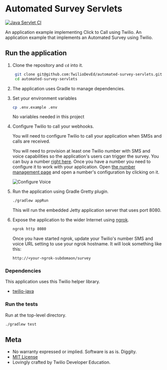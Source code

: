 # Automated Survey Servlets
[![Java Servlet CI](https://github.com/TwilioDevEd/automated-survey-servlets/actions/workflows/gradle.yml/badge.svg)](https://github.com/TwilioDevEd/automated-survey-servlets/actions/workflows/gradle.yml)

An application example implementing Click to Call using Twilio.
An application example that implements an Automated Survey using Twilio.

## Run the application

1. Clone the repository and `cd` into it.
   ```bash
    git clone git@github.com:TwilioDevEd/automated-survey-servlets.git
    cd automated-survey-servlets
    ```

1. The application uses Gradle to manage dependencies.

1. Set your environment variables
    ```bash
    cp .env.example .env
    ```
   No variables needed in this project

1. Configure Twilio to call your webhooks.

   You will need to configure Twilio to call your application when SMSs and calls are received.

   You will need to provision at least one Twilio number with SMS and voice capabilities
   so the application's users can trigger the survey. You can buy a number [right
   here](//www.twilio.com/user/account/phone-numbers/search). Once you have
   a number you need to configure it to work with your application. Open
   [the number management page](//www.twilio.com/user/account/phone-numbers/incoming)
   and open a number's configuration by clicking on it.

   ![Configure Voice](http://howtodocs.s3.amazonaws.com/twilio-number-config-all-med.gif)

1. Run the application using Gradle Gretty plugin.

   ```bash
   ./gradlew appRun
   ```

   This will run the embedded Jetty application server that uses port 8080.

1. Expose the application to the wider Internet using [ngrok](https://ngrok.com/).

   ```bash
   ngrok http 8080
   ```

   Once you have started ngrok, update your Twilio's number SMS and voice URL
   setting to use your ngrok hostname. It will look something like
   this:

   ```
   http://<your-ngrok-subdomaon/survey
   ```

### Dependencies

This application uses this Twilio helper library.

* [twilio-java](//github.com/twilio/twilio-java)

### Run the tests

Run at the top-level directory.

```bash
./gradlew test
```

## Meta

* No warranty expressed or implied. Software is as is. Diggity.
* [MIT License](http://www.opensource.org/licenses/mit-license.html)
* Lovingly crafted by Twilio Developer Education.
